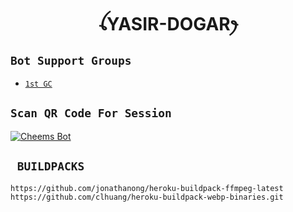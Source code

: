 

<h1 align="center">ꪶYASIR-DOGARꫂ<br></h1>










## ```Bot Support Groups```

- [`1st GC`](https://chat.whatsapp.com/HYj9wu5Jrv6CROxyeQbHoS)







## `Scan QR Code For Session`
[![Cheems Bot](https://repl.it/badge/github/quiec/whatsasena)](https://replit.com/@YASIR-DOGAR/YASIR-DOGAR-Multi-Device-Qr-Code-Generator#index.js)





## ` BUILDPACKS`

```
https://github.com/jonathanong/heroku-buildpack-ffmpeg-latest
https://github.com/clhuang/heroku-buildpack-webp-binaries.git
```

